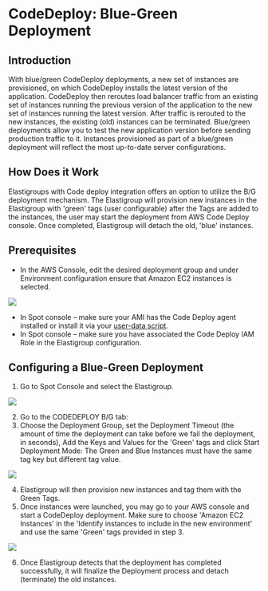 # CodeDeploy: Blue-Green Deployment

## Introduction

With blue/green CodeDeploy deployments, a new set of instances are provisioned, on which CodeDeploy installs the latest version of the application. CodeDeploy then reroutes load balancer traffic from an existing set of instances running the previous version of the application to the new set of instances running the latest version. After traffic is rerouted to the new instances, the existing (old) instances can be terminated. Blue/green deployments allow you to test the new application version before sending production traffic to it. Instances provisioned as part of a blue/green deployment will reflect the most up-to-date server configurations.

## How Does it Work

Elastigroups with Code deploy integration offers an option to utilize the B/G deployment mechanism. The Elastigroup will provision new instances in the Elastigroup with 'green' tags (user configurable) after the Tags are added to the instances, the user may start the deployment from AWS Code Deploy console. Once completed, Elastigroup will detach the old, 'blue' instances.

## Prerequisites

- In the AWS Console, edit the desired deployment group and under Environment configuration ensure that Amazon EC2 instances is selected.

<img src="/elastigroup/_media/blue-green-deployment_1.png" />

- In Spot console – make sure your AMI has the Code Deploy agent installed or install it via your [user-data script](https://docs.aws.amazon.com/codedeploy/latest/userguide/codedeploy-agent-operations-install.html).
- In Spot console – make sure you have associated the Code Deploy IAM Role in the Elastigroup configuration.

## Configuring a Blue-Green Deployment

1. Go to Spot Console and select the Elastigroup.

<img src="/elastigroup/_media/blue-green-deployment_2.png" />

2. Go to the CODEDEPLOY B/G tab:
3. Choose the Deployment Group, set the Deployment Timeout (the amount of time the deployment can take before we fail the deployment, in seconds), Add the Keys and Values for the 'Green' tags and click Start Deployment Mode:
   The Green and Blue Instances must have the same tag key but different tag value.

<img src="/elastigroup/_media/blue-green-deployment_3.png" />

4. Elastigroup will then provision new instances and tag them with the Green Tags.
5. Once instances were launched, you may go to your AWS console and start a CodeDeploy deployment. Make sure to choose 'Amazon EC2 Instances' in the 'Identify instances to include in the new environment' and use the same 'Green' tags provided in step 3.

<img src="/elastigroup/_media/blue-green-deployment_4.png" />

6. Once Elastigroup detects that the deployment has completed successfully, it will finalize the Deployment process and detach (terminate) the old instances.
